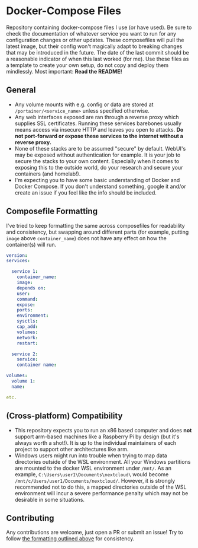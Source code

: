 # Docker-Compose Files
Repository containing docker-compose files I use (or have used). Be sure to check the documentation of whatever service you want to run for any configuration changes or other updates. These composefiles will pull the latest image, but their config won't magically adapt to breaking changes that may be introduced in the future. The date of the last commit should be a reasonable indicator of when this last worked (for me). 
Use these files as a template to create your own setup, do not copy and deploy them mindlessly. Most important: **Read the README!**

## General
* Any volume mounts with e.g. config or data are stored at `/portainer/<service_name>` unless specified otherwise. 
* Any web interfaces exposed are ran through a reverse proxy which supplies SSL certificates. Running these services barebones usually means access via insecure HTTP and leaves you open to attacks. **Do not port-forward or expose these services to the internet without a reverse proxy.**
* None of these stacks are to be assumed "secure" by default. WebUI's may be exposed without authentication for example. It is your job to secure the stacks to your own content. Especially when it comes to exposing this to the outside world, do your research and secure your containers (and homelab!).
* I'm expecting you to have some basic understanding of Docker and Docker Compose. If you don't understand something, google it and/or create an issue if you feel like the info should be included.

## Composefile Formatting
I've tried to keep formatting the same across composefiles for readability and consistency, but swapping around different parts (for example, putting `image` above `container_name`) does not have any effect on how the container(s) will run.
```yaml
version:
services:

  service 1:
    container_name:
    image:
    depends on:
    user:
    command:
    expose:
    ports:
    environment:
    sysctls:
    cap_add:
    volumes:
    network:
    restart:

  service 2:
    service:
    container name:

volumes:
  volume 1:
  name:

etc.
```

## (Cross-platform) Compatibility
* This repository expects you to run an x86 based computer and does **not** support arm-based machines like a Raspberry Pi by design (but it's always worth a shot!). It is up to the individual maintainers of each project to support other architectures like arm.
* Windows users might run into trouble when trying to map data directories outside of the WSL environment. All your Windows partitions are mounted to the docker WSL environment under `/mnt/`. As an example, `C:\Users\user1\Documents\nextcloud\` would become `/mnt/c/Users/user1/Documents/nextcloud/`. However, it is strongly recommended not to do this, a mapped directories outside of the WSL environment will incur a severe performance penalty which may not be desirable in some situations.

## Contributing
Any contributions are welcome, just open a PR or submit an issue! Try to follow [the formatting outlined above](#composefile-formatting) for consistency.
